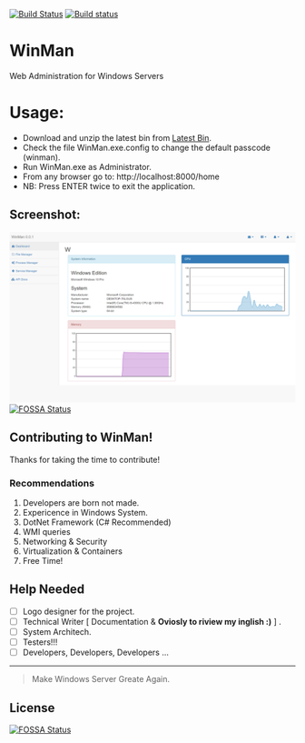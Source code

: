 [![Build Status](https://travis-ci.org/fakoua/WinMan.svg?branch=master)](https://travis-ci.org/fakoua/WinMan)
[![Build status](https://ci.appveyor.com/api/projects/status/3tyhjfk8nhnbq6vd?svg=true)](https://ci.appveyor.com/project/fakoua/winman)

# WinMan
Web Administration for Windows Servers

# Usage:

- Download and unzip the latest bin from [Latest Bin](https://github.com/fakoua/WinMan/releases/tag/v0.0.0.1).
- Check the file WinMan.exe.config to change the default passcode (winman).
- Run WinMan.exe as Administrator.
- From any browser go to: http://localhost:8000/home
- NB: Press ENTER twice to exit the application.

## Screenshot:

![WinMan](https://raw.githubusercontent.com/fakoua/WinMan/master/screenshot.png)
[![FOSSA Status](https://app.fossa.io/api/projects/git%2Bgithub.com%2Ffakoua%2FWinMan.svg?type=shield)](https://app.fossa.io/projects/git%2Bgithub.com%2Ffakoua%2FWinMan?ref=badge_shield)


## Contributing to WinMan!

Thanks for taking the time to contribute! 

### Recommendations

1. Developers are born not made.
2. Expericence in Windows System.
3. DotNet Framework (C# Recommended)
4. WMI queries
5. Networking & Security
6. Virtualization & Containers
3. Free Time!

## Help Needed

- [ ] Logo designer for the project.
- [ ] Technical Writer [ Documentation & **Oviosly to riview my inglish :)** ] .
- [ ] System Architech.
- [ ] Testers!!!
- [ ] Developers, Developers, Developers ...

---
> Make Windows Server Greate Again.


## License
[![FOSSA Status](https://app.fossa.io/api/projects/git%2Bgithub.com%2Ffakoua%2FWinMan.svg?type=large)](https://app.fossa.io/projects/git%2Bgithub.com%2Ffakoua%2FWinMan?ref=badge_large)